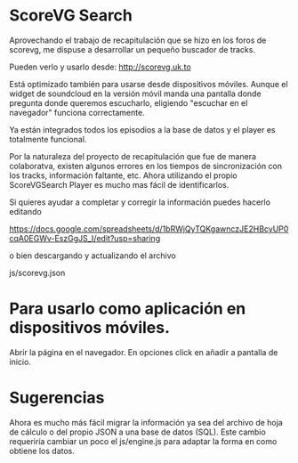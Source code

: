 # ScoreVG Search

Aprovechando el trabajo de recapitulación que se hizo en los foros de scorevg, me dispuse a desarrollar un pequeño buscador de tracks.

Pueden verlo y usarlo desde:
http://scorevg.uk.to

Está optimizado también para usarse desde dispositivos móviles. Aunque el widget de soundcloud en la versión móvil manda una pantalla donde pregunta donde queremos escucharlo, eligiendo "escuchar en el navegador" funciona correctamente.

Ya están integrados todos los episodios a la base de datos y el player es totalmente funcional.

Por la naturaleza del proyecto de recapitulación que fue de manera colaboratva, existen algunos errores en los tiempos de sincronización con los tracks, información faltante, etc. Ahora utilizando el propio ScoreVGSearch Player es mucho mas fácil de identificarlos. 

Si quieres ayudar a completar y corregir la información puedes hacerlo editando

https://docs.google.com/spreadsheets/d/1bRWjQyTQKgawnczJE2HBcyUP0cqA0EGWv-EszGgJS_I/edit?usp=sharing

o bien descargando y actualizando el archivo

js/scorevg.json

# Para usarlo como aplicación en dispositivos móviles. 

Abrir la página en el navegador.
En opciones click en añadir a pantalla de inicio.

# Sugerencias

Ahora es mucho más fácil migrar la información ya sea del archivo de hoja de cálculo o del propio JSON a una base de datos (SQL). Este cambio requeriría cambiar un poco el js/engine.js para adaptar la forma en como obtiene los datos.
